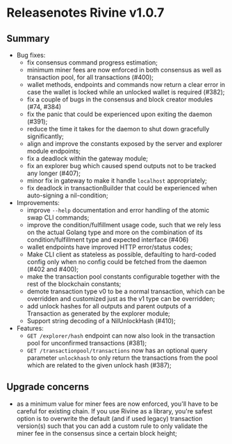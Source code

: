 # Releasenotes Rivine v1.0.7

## Summary

- Bug fixes:
  - fix consensus command progress estimation;
  - minimum miner fees are now enforced in both consensus as well as transaction pool, for all transactions (#400);
  - wallet methods, endpoints and commands now return a clear error in case the wallet is locked while an unlocked wallet is required (#382);
  - fix a couple of bugs in the consensus and block creator modules (#74, #384)
  - fix the panic that could be experienced upon exiting the daemon (#391);
  - reduce the time it takes for the daemon to shut down gracefully significantly;
  - align and improve the constants exposed by the server and explorer module endpoints;
  - fix a deadlock within the gateway module;
  - fix an explorer bug which caused spend outputs not to be tracked any longer (#407);
  - minor fix in gateway to make it handle `localhost` appropriately;
  - fix deadlock in transactionBuilder that could be experienced when auto-signing a nil-condition;
- Improvements:
  - improve `--help` documentation and error handling of the atomic swap CLI commands;
  - improve the condition/fulfillment usage code, such that we rely less on the actual Golang type and more on the combination of its condition/fulfillment type and expected interface (#406)
  - wallet endpoints have improved HTTP error/status codes;
  - Make CLI client as stateless as possible, defaulting to hard-coded config only when no config could be fetched from the daemon (#402 and #400);
  - make the transaction pool constants configurable together with the rest of the blockchain constants;
  - demote transaction type v0 to be a normal transaction, which can be overridden and customized just as the v1 type can be overridden;
  - add unlock hashes for all outputs and parent outputs of a Transaction as generated by the explorer module;
  - Support string decoding of a NilUnlockHash (#410);
- Features:
  - `GET /explorer/hash` endpoint can now also look in the transaction pool for unconfirmed transactions (#381);
  - `GET /transactionpool/transactions` now has an optional query parameter `unlockhash` to only return the transactions from the pool which are related to the given unlock hash (#387);

## Upgrade concerns

- as a minimum value for miner fees are now enforced, you'll have to be careful for existing chain. If you use Rivine as a library, you're safest option is to overwrite the default (and if used legacy) transaction version(s) such that you can add a custom rule to only validate the miner fee in the consensus since a certain block height;
